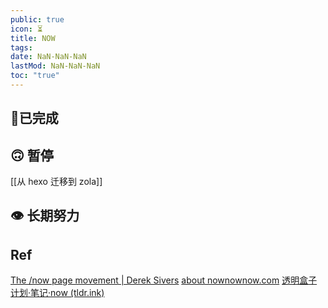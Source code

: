 ```yaml
---
public: true
icon: ⏳
title: NOW
tags:
date: NaN-NaN-NaN
lastMod: NaN-NaN-NaN
toc: "true"
---
```


## 🎉已完成

## 🙃 暂停
[[从 hexo 迁移到 zola]]

## 👁 长期努力

## Ref
[The /now page movement | Derek Sivers](https://sive.rs/nowff)
[about nownownow.com](https://nownownow.com/about)
[透明盒子计划·笔记·now (tldr.ink)](https://cbp.tldr.ink/#/notes/now.html)